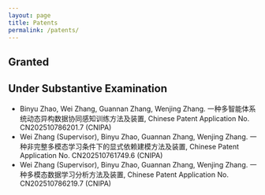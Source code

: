 ```yaml
---
layout: page
title: Patents
permalink: /patents/
---
```


## Granted

## Under Substantive Examination
- Binyu Zhao, Wei Zhang, Guannan Zhang, Wenjing Zhang. 一种多智能体系统动态异构数据协同感知训练方法及装置, Chinese Patent Application No. CN202510786201.7 (CNIPA)
- Wei Zhang (Supervisor), Binyu Zhao, Guannan Zhang, Wenjing Zhang. 一种非完整多模态学习条件下的显式依赖建模方法及装置, Chinese Patent Application No. CN202510761749.6 (CNIPA)
- Wei Zhang (Supervisor), Binyu Zhao, Guannan Zhang, Wenjing Zhang. 一种多模态数据学习分析方法及装置, Chinese Patent Application No. CN202510786219.7 (CNIPA)